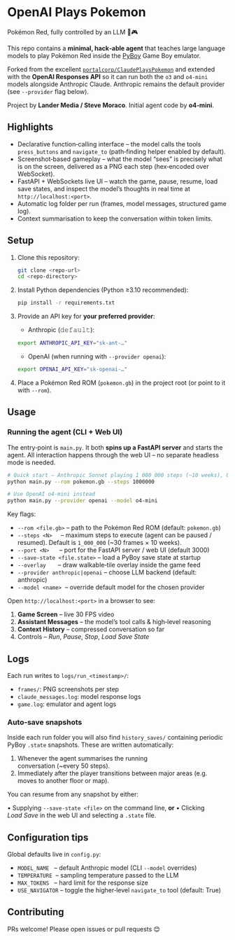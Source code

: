 # OpenAI Plays Pokemon

Pokémon Red, fully controlled by an LLM 🤖🎮

This repo contains a **minimal, hack‑able agent** that teaches large language
models to play Pokémon Red inside the
[PyBoy](https://github.com/Baekalfen/PyBoy) Game Boy emulator.

Forked from the excellent
[`portalcorp/ClaudePlaysPokemon`](https://github.com/portalcorp/ClaudePlaysPokemon)
and extended with the **OpenAI Responses API** so it can run both the `o3`
and `o4‑mini` models alongside Anthropic Claude.  Anthropic remains the default
provider (see `--provider` flag below).

Project by **Lander Media / Steve Moraco**. Initial agent code by **o4‑mini**.

## Highlights

- Declarative function‑calling interface – the model calls the tools
  `press_buttons` and `navigate_to` (path‑finding helper enabled by default).
- Screenshot‑based gameplay – what the model “sees” is precisely what is on the
  screen, delivered as a PNG each step (hex‑encoded over WebSocket).
- FastAPI + WebSockets live UI – watch the game, pause, resume, load save
  states, and inspect the model’s thoughts in real time at
  `http://localhost:<port>`.
- Automatic log folder per run (frames, model messages, structured game log).
- Context summarisation to keep the conversation within token limits.

## Setup

1. Clone this repository:

   ```bash
   git clone <repo-url>
   cd <repo-directory>
   ```

2. Install Python dependencies (Python ≥3.10 recommended):

   ```bash
   pip install -r requirements.txt
   ```

3. Provide an API key for **your preferred provider**:

   - Anthropic (𝚍𝚎𝚏𝚊𝚞𝚕𝚝):

   ```bash
   export ANTHROPIC_API_KEY="sk-ant-…"
   ```

   - OpenAI (when running with `--provider openai`):

   ```bash
   export OPENAI_API_KEY="sk-openai-…"
   ```

4. Place a Pokémon Red ROM (`pokemon.gb`) in the project root (or point to it
   with `--rom`).

## Usage

### Running the agent (CLI + Web UI)

The entry‑point is `main.py`. It both **spins up a FastAPI server** and starts
the agent. All interaction happens through the web UI – no separate headless
mode is needed.


```bash
# Quick start – Anthropic Sonnet playing 1 000 000 steps (~10 weeks), UI on port 3000
python main.py --rom pokemon.gb --steps 1000000

# Use OpenAI o4‑mini instead
python main.py --provider openai --model o4-mini
```

Key flags:

- `--rom <file.gb>` – path to the Pokémon Red ROM (default: `pokemon.gb`)
- `--steps <N>`     – maximum steps to execute (agent can be paused / resumed). Default is `1_000_000` (~30 frames × 10 weeks).
- `--port <N>`      – port for the FastAPI server / web UI (default 3000)
- `--save-state <file.state>` – load a PyBoy save state at startup
- `--overlay`       – draw walkable‑tile overlay inside the game feed
- `--provider anthropic|openai` – choose LLM backend (default: anthropic)
- `--model <name>`  – override default model for the chosen provider

Open `http://localhost:<port>` in a browser to see:

1. **Game Screen** – live 30 FPS video
2. **Assistant Messages** – the model’s tool calls & high‑level reasoning
3. **Context History** – compressed conversation so far
4. Controls – *Run*, *Pause*, *Stop*, *Load Save State*

## Logs

Each run writes to `logs/run_<timestamp>/`:

- `frames/`: PNG screenshots per step
- `claude_messages.log`: model response logs
- `game.log`: emulator and agent logs

### Auto‑save snapshots

Inside each run folder you will also find `history_saves/` containing periodic
PyBoy `.state` snapshots.  These are written automatically:

1. Whenever the agent summarises the running conversation (~every 50 steps).
2. Immediately after the player transitions between major areas (e.g. moves to
   another floor or map).

You can resume from any snapshot by either:

• Supplying `--save-state <file>` on the command line, **or**
• Clicking *Load Save* in the web UI and selecting a `.state` file.

## Configuration tips

Global defaults live in `config.py`:

- `MODEL_NAME`   – default Anthropic model (CLI `--model` overrides)
- `TEMPERATURE`  – sampling temperature passed to the LLM
- `MAX_TOKENS`   – hard limit for the response size
- `USE_NAVIGATOR` – toggle the higher‑level `navigate_to` tool (default: True)

## Contributing

PRs welcome! Please open issues or pull requests 😊